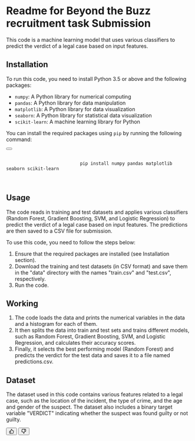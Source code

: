 <div class="relative flex w-[calc(100%-50px)] flex-col gap-1 md:gap-3 lg:w-[calc(100%-115px)]">
    <div class="flex flex-grow flex-col gap-3">
        <div class="min-h-[20px] flex flex-col items-start gap-4 whitespace-pre-wrap">
            <div class="markdown prose w-full break-words dark:prose-invert light">
                <h1>Readme for Beyond the Buzz recruitment task Submission</h1>
                    <p>This code is a machine learning model that uses various classifiers to predict the verdict of a legal case based on input features.</p>
                    <h2>Installation</h2>
                    <p>To run this code, you need to install Python 3.5 or above and the following packages:</p>
                    <ul>
                        <li>
                            <code>numpy</code>: A Python library for numerical computing</li>
                        <li><code>pandas</code>: A Python library for data manipulation</li>
                        <li><code>matplotlib</code>: A Python library for data visualization</li>
                        <li><code>seaborn</code>: A Python library for statistical data visualization</li>
                        <li><code>scikit-learn</code>: A machine learning library for Python</li>
                    </ul>
                    <p>You can install the required packages using <code>pip</code> by running the following command:</p>
                    <div class="codeHeader" id="code-try-0" data-bi-name="code-header">
                		<button type="button" class="action position-relative display-none-print" data-bi-name="copy">
                			<div class="successful-copy-alert position-absolute right-0 top-0 left-0 bottom-0 display-flex align-items-center justify-content-center has-text-success-invert has-background-success is-transparent" aria-hidden="true">
                				<span class="icon font-size-lg">
                					<span class="docon docon-check-mark"></span>
                				</span>
                			</div>
                		</button>
                	</div>
                    <pre tabindex="0" class="has-inner-focus ml-auto">
                        <code class="lang-console" data-author-content="pip install numpy pandas matplotlib seaborn scikit-learn">
                            <span>pip install numpy pandas matplotlib seaborn scikit-learn</span>
                        </code>
                    </pre>
                    <h2>Usage</h2>
                    <p>The code reads in training and test datasets and applies various classifiers (Random Forest, Gradient Boosting, SVM, and Logistic Regression) to predict the verdict of a legal case based on input features. The predictions are then saved to a CSV file for submission.</p>
                    <p>To use this code, you need to follow the steps below:</p>
                    <ol>
                        <li>Ensure that the required packages are installed (see Installation section).</li>
                        <li>Download the training and test datasets (in CSV format) and save them in the "data" directory with the names "train.csv" and "test.csv", respectively.</li>
                        <li>Run the code.</li>
                    </ol>
                    <h2>Working</h2>
                        <ol>
                            <li>The code loads the data and prints the numerical variables in the data and a histogram for each of them.</li>
                            <li>It then splits the data into train and test sets and trains different models, such as Random Forest, Gradient Boosting, SVM, and Logistic Regression, and calculates their accuracy scores.</li>
                            <li>Finally, it selects the best performing model (Random Forest) and predicts the verdict for the test data and saves it to a file named predictions.csv.</li>
                        </ol>
                    <h2>Dataset</h2>
                    <p>The dataset used in this code contains various features related to a legal case, such as the location of the incident, the type of crime, and the age and gender of the suspect. The dataset also includes a binary target variable "VERDICT" indicating whether the suspect was found guilty or not guilty.</p>
                </div>
            </div>
        </div>
        <div class="flex justify-between lg:block">
            <div class="text-gray-400 flex self-end lg:self-center justify-center mt-2 gap-2 md:gap-3 lg:gap-1 lg:absolute lg:top-0 lg:translate-x-full lg:right-0 lg:mt-0 lg:pl-2 visible">
                <button class="p-1 rounded-md hover:bg-gray-100 hover:text-gray-700 dark:text-gray-400 dark:hover:bg-gray-700 dark:hover:text-gray-200 disabled:dark:hover:text-gray-400">
                    <svg stroke="currentColor" fill="none" stroke-width="2" viewBox="0 0 24 24" stroke-linecap="round" stroke-linejoin="round" class="h-4 w-4" height="1em" width="1em" xmlns="http://www.w3.org/2000/svg"><path d="M14 9V5a3 3 0 0 0-3-3l-4 9v11h11.28a2 2 0 0 0 2-1.7l1.38-9a2 2 0 0 0-2-2.3zM7 22H4a2 2 0 0 1-2-2v-7a2 2 0 0 1 2-2h3"></path></svg>
                </button>
                <button class="p-1 rounded-md hover:bg-gray-100 hover:text-gray-700 dark:text-gray-400 dark:hover:bg-gray-700 dark:hover:text-gray-200 disabled:dark:hover:text-gray-400"><svg stroke="currentColor" fill="none" stroke-width="2" viewBox="0 0 24 24" stroke-linecap="round" stroke-linejoin="round" class="h-4 w-4" height="1em" width="1em" xmlns="http://www.w3.org/2000/svg"><path d="M10 15v4a3 3 0 0 0 3 3l4-9V2H5.72a2 2 0 0 0-2 1.7l-1.38 9a2 2 0 0 0 2 2.3zm7-13h2.67A2.31 2.31 0 0 1 22 4v7a2.31 2.31 0 0 1-2.33 2H17"></path></svg></button>
            </div>
        </div>
    </div>
</div>